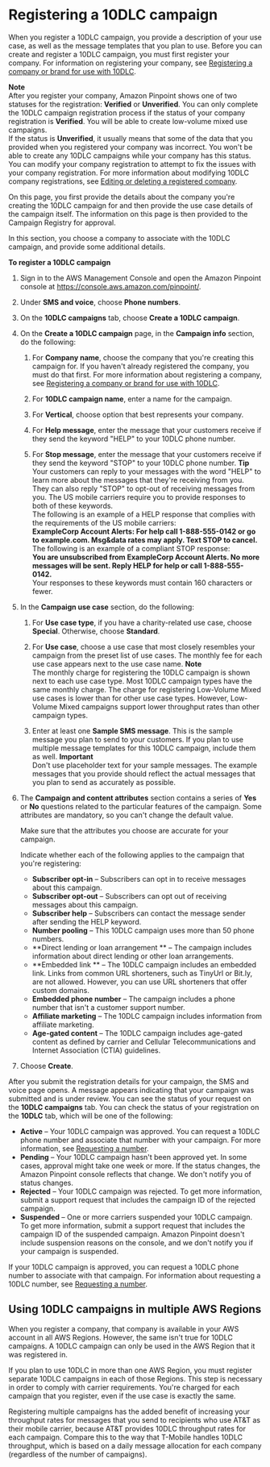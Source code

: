 # Registering a 10DLC campaign<a name="settings-sms-10dlc-register-campaign"></a>

When you register a 10DLC campaign, you provide a description of your use case, as well as the message templates that you plan to use\. Before you can create and register a 10DLC campaign, you must first register your company\. For information on registering your company, see [Registering a company or brand for use with 10DLC](settings-sms-10dlc-register-company.md)\.

**Note**  
After you register your company, Amazon Pinpoint shows one of two statuses for the registration: **Verified** or **Unverified**\. You can only complete the 10DLC campaign registration process if the status of your company registration is **Verified**\. You will be able to create low\-volume mixed use campaigns\.  
If the status is **Unverified**, it usually means that some of the data that you provided when you registered your company was incorrect\. You won't be able to create any 10DLC campaigns while your company has this status\. You can modify your company registration to attempt to fix the issues with your company registration\. For more information about modifying 10DLC company registrations, see [Editing or deleting a registered company](settings-sms-10dlc-modify-company.md)\.

On this page, you first provide the details about the company you're creating the 10DLC campaign for and then provide the use case details of the campaign itself\. The information on this page is then provided to the Campaign Registry for approval\.

In this section, you choose a company to associate with the 10DLC campaign, and provide some additional details\.

**To register a 10DLC campaign**

1. Sign in to the AWS Management Console and open the Amazon Pinpoint console at [https://console\.aws\.amazon\.com/pinpoint/](https://console.aws.amazon.com/pinpoint/)\.

1. Under **SMS and voice**, choose **Phone numbers**\.

1. On the **10DLC campaigns** tab, choose **Create a 10DLC campaign**\.

1. On the **Create a 10DLC campaign** page, in the **Campaign info** section, do the following:

   1. For **Company name**, choose the company that you're creating this campaign for\. If you haven't already registered the company, you must do that first\. For more information about registering a company, see [Registering a company or brand for use with 10DLC](settings-sms-10dlc-register-company.md)\.

   1. For **10DLC campaign name**, enter a name for the campaign\.

   1. For **Vertical**, choose option that best represents your company\.

   1. For **Help message**, enter the message that your customers receive if they send the keyword "HELP" to your 10DLC phone number\.

   1. For **Stop message**, enter the message that your customers receive if they send the keyword "STOP" to your 10DLC phone number\.
**Tip**  
Your customers can reply to your messages with the word "HELP" to learn more about the messages that they're receiving from you\. They can also reply "STOP" to opt\-out of receiving messages from you\. The US mobile carriers require you to provide responses to both of these keywords\.  
The following is an example of a HELP response that complies with the requirements of the US mobile carriers:  
**ExampleCorp Account Alerts: For help call 1\-888\-555\-0142 or go to example\.com\. Msg&data rates may apply\. Text STOP to cancel\.**  
The following is an example of a compliant STOP response:  
**You are unsubscribed from ExampleCorp Account Alerts\. No more messages will be sent\. Reply HELP for help or call 1\-888\-555\-0142\.**  
Your responses to these keywords must contain 160 characters or fewer\.

1. In the **Campaign use case** section, do the following:

   1. For **Use case type**, if you have a charity\-related use case, choose **Special**\. Otherwise, choose **Standard**\.

   1. For **Use case**, choose a use case that most closely resembles your campaign from the preset list of use cases\. The monthly fee for each use case appears next to the use case name\.
**Note**  
The monthly charge for registering the 10DLC campaign is shown next to each use case type\. Most 10DLC campaign types have the same monthly charge\. The charge for registering Low\-Volume Mixed use cases is lower than for other use case types\. However, Low\-Volume Mixed campaigns support lower throughput rates than other campaign types\.

   1. Enter at least one **Sample SMS message**\. This is the sample message you plan to send to your customers\. If you plan to use multiple message templates for this 10DLC campaign, include them as well\.
**Important**  
Don't use placeholder text for your sample messages\. The example messages that you provide should reflect the actual messages that you plan to send as accurately as possible\.

1. The **Campaign and content attributes** section contains a series of **Yes** or **No** questions related to the particular features of the campaign\. Some attributes are mandatory, so you can't change the default value\.

   Make sure that the attributes you choose are accurate for your campaign\.

   Indicate whether each of the following applies to the campaign that you're registering:
   + **Subscriber opt\-in** – Subscribers can opt in to receive messages about this campaign\.
   + **Subscriber opt\-out** – Subscribers can opt out of receiving messages about this campaign\.
   + **Subscriber help** – Subscribers can contact the message sender after sending the HELP keyword\.
   + **Number pooling** – This 10DLC campaign uses more than 50 phone numbers\. 
   + **Direct lending or loan arrangement ** – The campaign includes information about direct lending or other loan arrangements\.
   + **Embedded link ** – The 10DLC campaign includes an embedded link\. Links from common URL shorteners, such as TinyUrl or Bit\.ly, are not allowed\. However, you can use URL shorteners that offer custom domains\.
   + **Embedded phone number** – The campaign includes a phone number that isn't a customer support number\. 
   + **Affiliate marketing** – The 10DLC campaign includes information from affiliate marketing\.
   + **Age\-gated content** – The 10DLC campaign includes age\-gated content as defined by carrier and Cellular Telecommunications and Internet Association \(CTIA\) guidelines\.

1. Choose **Create**\.

After you submit the registration details for your campaign, the SMS and voice page opens\. A message appears indicating that your campaign was submitted and is under review\. You can see the status of your request on the **10DLC campaigns** tab\. You can check the status of your registration on the **10DLC** tab, which will be one of the following:
+ **Active** – Your 10DLC campaign was approved\. You can request a 10DLC phone number and associate that number with your campaign\. For more information, see [Requesting a number](settings-sms-request-number.md)\.
+ **Pending** – Your 10DLC campaign hasn't been approved yet\. In some cases, approval might take one week or more\. If the status changes, the Amazon Pinpoint console reflects that change\. We don't notify you of status changes\.
+ **Rejected** – Your 10DLC campaign was rejected\. To get more information, submit a support request that includes the campaign ID of the rejected campaign\.
+ **Suspended** – One or more carriers suspended your 10DLC campaign\. To get more information, submit a support request that includes the campaign ID of the suspended campaign\. Amazon Pinpoint doesn't include suspension reasons on the console, and we don't notify you if your campaign is suspended\.

If your 10DLC campaign is approved, you can request a 10DLC phone number to associate with that campaign\. For information about requesting a 10DLC number, see [Requesting a number](settings-sms-request-number.md)\.

## Using 10DLC campaigns in multiple AWS Regions<a name="settings-sms-10dlc-register-campaign-regions"></a>

When you register a company, that company is available in your AWS account in all AWS Regions\. However, the same isn't true for 10DLC campaigns\. A 10DLC campaign can only be used in the AWS Region that it was registered in\.

If you plan to use 10DLC in more than one AWS Region, you must register separate 10DLC campaigns in each of those Regions\. This step is necessary in order to comply with carrier requirements\. You're charged for each campaign that you register, even if the use case is exactly the same\.

Registering multiple campaigns has the added benefit of increasing your throughput rates for messages that you send to recipients who use AT&T as their mobile carrier, because AT&T provides 10DLC throughput rates for each campaign\. Compare this to the way that T\-Mobile handles 10DLC throughput, which is based on a daily message allocation for each company \(regardless of the number of campaigns\)\.